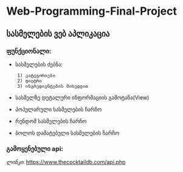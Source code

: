 # Web-Programming-Final-Project

## სასმელების ვებ აპლიკაცია

### ფუნქციონალი:

* სასმელების ძებნა:

~~~
	1) კატეგორიები
	2) ფილტრი
	3) ინგრედიენტების მიხედვით
~~~

	
* სასმელზე დეტალური ინფორმაციის გამოტანა(View)

* პოპულარული სასმელების ჩარჩო

* რენდომ სასმელების ჩარჩო

* ბოლოს დამატებული სასმელების ჩარჩო

### გამოყენებული api:
*ლინკი*: https://www.thecocktaildb.com/api.php



